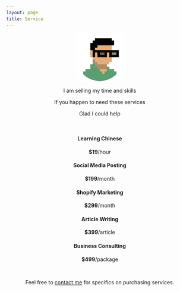 ```yaml
---
layout: page
title: Service
---
```


<center>

<img src="assets/VAV.png" width="128" height="128">

<br>

<p>I am selling my time and skills</p>
<p>If you happen to need these services</p>
<p>Glad I could help</p>

<br>

<p><h4>Learning Chinese</h4></p>
<p><b>$19</b>/hour</p>
<p><h4>Social Media Posting</h4></p>
<p><b>$199</b>/month</p>
<p><h4>Shopify Marketing</h4></p>
<p><b>$299</b>/month</p>
<p><h4>Article Writing</h4></p>
<p><b>$399</b>/article</p>
<p><h4>Business Consulting</h4></p>
<p><b>$499</b>/package</p>

<br>

Feel free to <a href="mailto:ningyiqin@gmail.com">contact me</a> for specifics on purchasing services.